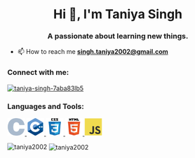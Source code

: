 <h1 align="center">Hi 👋, I'm Taniya Singh</h1>
<h3 align="center">A passionate about learning new things.</h3>

- 📫 How to reach me **singh.taniya2002@gmail.com**

<h3 align="left">Connect with me:</h3>
<p align="left">
<a href="https://linkedin.com/in/taniya-singh-7aba83lb5" target="blank"><img align="center" src="https://cdn.jsdelivr.net/npm/simple-icons@3.0.1/icons/linkedin.svg" alt="taniya-singh-7aba83lb5" height="30" width="40" /></a>
</p>

<h3 align="left">Languages and Tools:</h3>
<p align="left"> <a href="https://www.cprogramming.com/" target="_blank"> <img src="https://raw.githubusercontent.com/devicons/devicon/master/icons/c/c-original.svg" alt="c" width="40" height="40"/> </a> <a href="https://www.w3schools.com/cpp/" target="_blank"> <img src="https://raw.githubusercontent.com/devicons/devicon/master/icons/cplusplus/cplusplus-original.svg" alt="cplusplus" width="40" height="40"/> </a> <a href="https://www.w3schools.com/css/" target="_blank"> <img src="https://raw.githubusercontent.com/devicons/devicon/master/icons/css3/css3-original-wordmark.svg" alt="css3" width="40" height="40"/> </a> <a href="https://www.w3.org/html/" target="_blank"> <img src="https://raw.githubusercontent.com/devicons/devicon/master/icons/html5/html5-original-wordmark.svg" alt="html5" width="40" height="40"/> </a> <a href="https://developer.mozilla.org/en-US/docs/Web/JavaScript" target="_blank"> <img src="https://raw.githubusercontent.com/devicons/devicon/master/icons/javascript/javascript-original.svg" alt="javascript" width="40" height="40"/> </a> </p>

<p><img align="left" src="https://github-readme-stats.vercel.app/api/top-langs?username=taniya2002&show_icons=true&locale=en&layout=compact" alt="taniya2002" /></p>

<p>&nbsp;<img align="center" src="https://github-readme-stats.vercel.app/api?username=taniya2002&show_icons=true&locale=en" alt="taniya2002" /></p>
